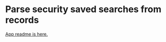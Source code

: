 # Parse security saved searches from records

[App readme is here.](security_saved_searches/README.md)
